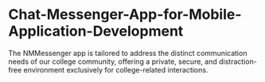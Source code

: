 # Chat-Messenger-App-for-Mobile-Application-Development
The NMMessenger app is tailored to address the distinct communication needs of our college community, offering a private, secure, and distraction-free environment exclusively for college-related interactions. 

